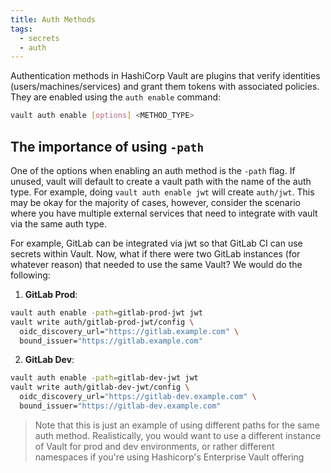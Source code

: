 ```yaml
---
title: Auth Methods
tags:
  - secrets
  - auth
---
```

Authentication methods in HashiCorp Vault are plugins that verify identities (users/machines/services) and grant them tokens with associated policies. They are enabled using the `auth enable` command:

```bash
vault auth enable [options] <METHOD_TYPE>
```
## The importance of using `-path` 
One of the options when enabling an auth method is the `-path` flag. If unused, vault will default to create a vault path with the name of the auth type. For example, doing `vault auth enable jwt` will create `auth/jwt`. This may be okay for the majority of cases, however, consider the scenario where you have multiple external services that need to integrate with vault via the same auth type.

For example, GitLab can be integrated via jwt so that GitLab CI can use secrets within Vault. Now, what if there were two GitLab instances (for whatever reason) that needed to use the same Vault? We would do the following:

1. **GitLab Prod**:  
```bash
vault auth enable -path=gitlab-prod-jwt jwt
vault write auth/gitlab-prod-jwt/config \
  oidc_discovery_url="https://gitlab.example.com" \
  bound_issuer="https://gitlab.example.com"
```

2. **GitLab Dev**:  
```bash
vault auth enable -path=gitlab-dev-jwt jwt
vault write auth/gitlab-dev-jwt/config \
  oidc_discovery_url="https://gitlab-dev.example.com" \
  bound_issuer="https://gitlab-dev.example.com"
```

> Note that this is just an example of using different paths for the same auth method. Realistically, you would want to use a different instance of Vault for prod and dev environments, or rather different namespaces if you're using Hashicorp's Enterprise Vault offering